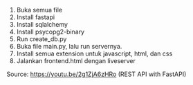 1. Buka semua file
2. Install fastapi
3. Install sqlalchemy
4. Install psycopg2-binary
5. Run create_db.py
5. Buka file main.py, lalu run servernya.
6. Install semua extension untuk javascript, html, dan css
7. Jalankan frontend.html dengan liveserver

Source:
https://youtu.be/2g1ZjA6zHRo (REST API with FastAPI)
